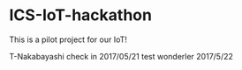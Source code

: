 # ICS-IoT-hackathon
This is a pilot project for our IoT!

T-Nakabayashi check in 2017/05/21
test wonderler 2017/5/22
